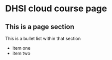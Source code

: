 DHSI cloud course page
======================

This is a page section
----------------------

This is a bullet list within that section
* item one
* item two
